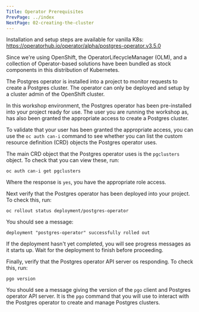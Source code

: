 ```yaml
---
Title: Operator Prerequisites
PrevPage: ../index
NextPage: 02-creating-the-cluster
---
```


Installation and setup steps are available for vanilla K8s:
https://operatorhub.io/operator/alpha/postgres-operator.v3.5.0

Since we're using OpenShift, the OperatorLifecycleManager (OLM), and a collection of Operator-based solutions have been bundled as stock components in this distribution of Kubernetes.

The Postgres operator is installed into a project to monitor requests to create a Postgres cluster. The operator can only be deployed and setup by a cluster admin of the OpenShift cluster.

In this workshop environment, the Postgres operator has been pre-installed into your project ready for use. The user you are running the workshop as, has also been granted the appropriate access to create a Postgres cluster.

To validate that your user has been granted the appropriate access, you can use the `oc auth can-i` command to see whether you can list the custom resource definition (CRD) objects the Postgres operator uses.

The main CRD object that the Postgres operator uses is the `pgclusters` object. To check that you can view these, run:

```execute
oc auth can-i get pgclusters
```

Where the response is `yes`, you have the appropriate role access.

Next verify that the Postgres operator has been deployed into your project. To check this, run:

```execute-1
oc rollout status deployment/postgres-operator
```

You should see a message:

```
deployment "postgres-operator" successfully rolled out
```

If the deployment hasn't yet completed, you will see progress messages as it starts up. Wait for the deployment to finish before proceeding.

Finally, verify that the Postgres operator API server os responding. To check this, run:

```execute
pgo version
```

You should see a message giving the version of the `pgo` client and Postgres operator API server. It is the `pgo` command that you will use to interact with the Postgres operator to create and manage Postgres clusters.
